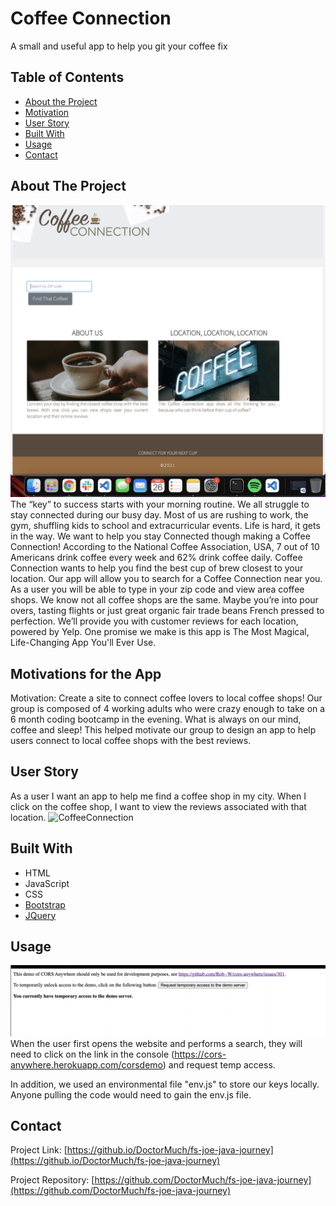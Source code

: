 # Coffee Connection 
A small and useful app to help you git your coffee fix
<!-- TABLE OF CONTENTS -->
## Table of Contents
* [About the Project](#about-the-project)
* [Motivation](#motivation)
* [User Story](#user-story)
* [Built With](#built-with)
* [Usage](#usage)
* [Contact](#contact)

<!-- ABOUT THE PROJECT -->
## About The Project
![CoffeeConnection](assets/images/screen-shot.png)
The “key” to success starts with your morning routine. We all struggle to stay connected during our busy day.  Most of us are rushing to work, the gym, shuffling kids to school and extracurricular events. Life is hard, it gets in the way. We want to help you stay Connected though making a Coffee Connection!  According to the National Coffee Association, USA, 7 out of 10 Americans drink coffee every week and 62% drink coffee daily. Coffee Connection wants to help you find the best cup of brew closest to your location.  Our app will allow you to search for a Coffee Connection near you. As a user you will be able to type in your zip code and view area coffee shops.  We know not all coffee shops are the same. Maybe you’re into pour overs, tasting flights or just great organic fair trade beans French pressed to perfection. We’ll provide you with customer reviews for each location, powered by Yelp.  One promise we make is this app is The Most Magical, Life-Changing App You'll Ever Use.

## Motivations for the App
Motivation: Create a site to connect coffee lovers to local coffee shops! Our group is composed of 4 working adults who were crazy enough to take on a 6 month coding bootcamp in the evening. What is always on our mind, coffee and sleep! This helped motivate our group to design an app to help users  connect to local coffee shops with the best reviews.

## User Story
As a user I want an app to help me find a coffee shop in my city. When I click on the coffee shop, I want to view the reviews associated with that location.
![CoffeeConnection](assets/images/ratings.png)

## Built With
* HTML
* JavaScript
* CSS
* [Bootstrap](https://getbootstrap.com)
* [JQuery](https://jquery.com)

<!-- USAGE EXAMPLES -->
## Usage
![herokuapp](assets/images/access.png)
When the user first opens the website and performs a search, they will need to click on the link in the console (https://cors-anywhere.herokuapp.com/corsdemo) and request temp access.

In addition, we used an environmental file "env.js" to store our keys locally. Anyone pulling the code would need to gain the env.js file.

<!-- CONTACT -->
## Contact
Project Link: [https://github.io/DoctorMuch/fs-joe-java-journey](https://github.io/DoctorMuch/fs-joe-java-journey)

Project Repository: [https://github.com/DoctorMuch/fs-joe-java-journey](https://github.com/DoctorMuch/fs-joe-java-journey)

